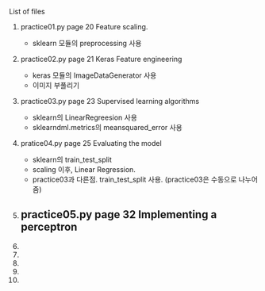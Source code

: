 List of files

1. practice01.py
  page 20
  Feature scaling. 
    - sklearn 모듈의 preprocessing 사용

2. practice02.py
  page 21
  Keras Feature engineering 
    - keras 모듈의 ImageDataGenerator 사용
    - 이미지 부풀리기
    
3. practice03.py
  page 23
  Supervised learning algorithms
     - sklearn의 LinearRegreesion 사용
     - sklearndml.metrics의 meansquared_error 사용

4. pratice04.py
  page 25
  Evaluating the model
    - sklearn의 train_test_split
    - scaling 이후, Linear Regression.
    - practice03과 다른점. train_test_split 사용. (practice03은 수동으로 나누어줌)

5. practice05.py
  page 32
  Implementing a perceptron
    - 

6.

7.

8.

9.

10.
